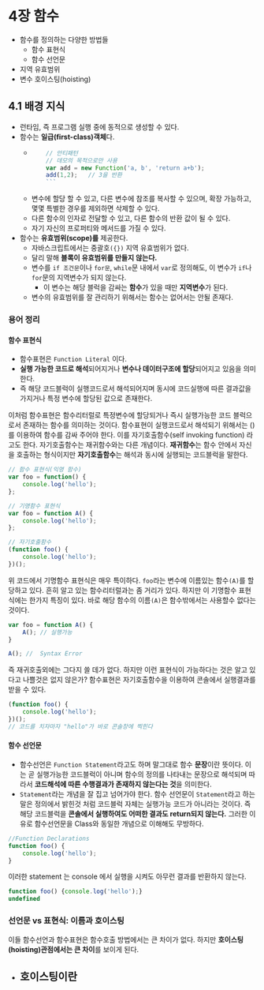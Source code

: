 # 4장 함수
+ 함수를 정의하는 다양한 방법들
    - 함수 표현식
    - 함수 선언문
+ 지역 유효범위
+ 변수 호이스팅(hoisting)

## 4.1 배경 지식
+ 런타임, 즉 프로그램 실행 중에 동적으로 생성할 수 있다.
+ 함수는 **일급(first-class)객체**다.
    - ```js
          // 안티패턴
          // 데모의 목적으로만 사용
          var add = new Function('a, b', 'return a+b');
          add(1,2);   // 3을 반환
          ```
    - 변수에 할당 할 수 있고, 다른 변수에 참조를 복사할 수 있으며, 확장 가능하고, 몇몇 특별한 경우를 제외하면 삭제할 수 있다.
    - 다른 함수의 인자로 전달할 수 있고, 다른 함수의 반환 값이 될 수 있다.
    - 자기 자신의 프로퍼티와 메서드를 가질 수 있다.
+ 함수는 **유효범위(scope)를** 제공한다.
    - 자바스크립트에서는 중괄호``({})`` 지역 유효범위가 없다.
    - 달리 말해 **블록이 유효범위를 만들지 않는다.**
    - 변수를 ``if 조건문``이나 ``for문``, ``while``문 내에서 ``var``로 정의해도, 이 변수가 ``if``나 ``for``문의 지역변수가 되지 않는다.
        + 이 변수는 해당 블럭을 감싸는 **함수**가 있을 때만 **지역변수**가 된다.
    - 변수의 유효범위를 잘 관리하기 위해서는 함수는 없어서는 안될 존재다.

### 용어 정리
#### 함수 표현식
- 함수표현은 ``Function Literal`` 이다.
- **실행 가능한 코드로 해석**되어지거나 **변수나 데이터구조에 할당**되어지고 있음을 의미한다.
- 즉 해당 코드블럭이 실행코드로서 해석되어지며 동시에 코드실행에 따른 결과값을 가지거나 특정 변수에 할당된 값으로 존재한다.

이처럼 함수표현은 함수리터럴로 특정변수에 할당되거나 즉시 실행가능한 코드 블럭으로서 존재하는 함수를 의미하는 것이다.
함수표현이 실행코드로서 해석되기 위해서는 ()를 이용하여 함수를 감싸 주어야 한다. 이를 자기호출함수(self invoking function) 라고도 한다.
자기호출함수는 재귀함수와는 다른 개념이다. **재귀함수**는 함수 안에서 자신을 호출하는 형식이지만 **자기호출함수**는 해석과 동시에 실행되는 코드블럭을 말한다.

```js
// 함수 표현식(익명 함수)
var foo = function() {
    console.log('hello');
};

// 기명함수 표현식
var foo = function A() {
    console.log('hello');
};

// 자기호출함수
(function foo() {
    console.log('hello');
})();
```

위 코드에서 기명함수 표현식은 매우 특이하다. ``foo``라는 변수에 이름있는 함수``(A)``를 할당하고 있다. 흔히 알고 있는 함수리터럴과는 좀 거리가 있다. 하지만 이 기명함수 표현식에는 한가지 특징이 있다. 바로 해당 함수의 이름``(A)``은 함수밖에서는 사용할수 없다는 것이다.

```js
var foo = function A() {
    A(); // 실행가능
}

A(); //  Syntax Error
```


즉 재귀호출외에는 그다지 쓸 데가 없다. 하지만 이런 표현식이 가능하다는 것은 알고 있다고 나쁠것은 없지 않은가? 함수표현은 자기호출함수을 이용하여 콘솔에서 실행결과를 받을 수 있다.


```js
(function foo() {
    console.log('hello');
})();
// 코드를 치자마자 "hello"가 바로 콘솔창에 찍힌다
```

#### 함수 선언문
- 함수선언은 ``Function Statement``라고도 하며 말그대로 함수 **문장**이란 뜻이다. 이는 곧 실행가능한 코드블럭이 아니며 함수의 정의를 나타내는 문장으로 해석되며 따라서 **코드해석에 따른 수행결과가 존재하지 않는다는 것**을 의미한다.
- ``Statement``라는 개념을 잘 집고 넘어가야 한다. 함수 선언문이 ``Statement``라고 하는 말은 정의에서 밝힌것 처럼 코드블럭 자체는 실행가능 코드가 아니라는 것이다. 즉 해당 코드블럭을 **콘솔에서 실행하여도 어떠한 결과도 return되지 않는다.** 그러한 이유로 함수선언문을 Class와 동일한 개념으로 이해해도 무방하다.

```js
//Function Declarations
function foo() {
    console.log('hello');
}
```

이러한 statement 는 console 에서 실행을 시켜도 아무런 결과를 반환하지 않는다.

```js
function foo() {console.log('hello');}
undefined
```

### 선언문 vs 표현식: 이름과 호이스팅
이들 함수선언과 함수표현은 함수호출 방법에서는 큰 차이가 없다. 하지만 **호이스팅(hoisting)관점에서는 큰 차이**를 보이게 된다.

+ 호이스팅이란
    -
